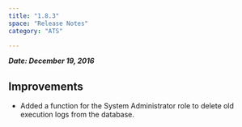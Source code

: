 ```yaml
---
title: "1.8.3"
space: "Release Notes"
category: "ATS"

---
```


***Date: December 19, 2016***

## Improvements
* Added a function for the System Administrator role to delete old execution logs from the database.
